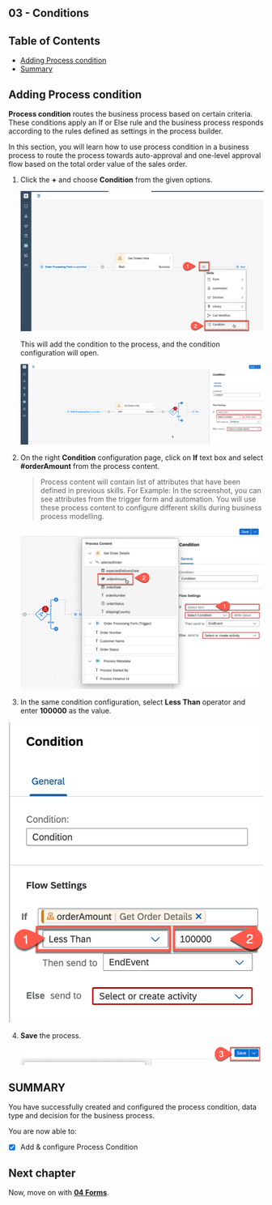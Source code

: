 ## 03 - Conditions 

## Table of Contents
- [Adding Process condition](#section1)
- [Summary](#summary)

## Adding Process condition <a name="section1"></a>
**Process condition** routes the business process based on certain criteria. These conditions apply an If or Else rule and the business process responds according to the rules defined as settings in the process builder.

In this section, you will learn how to use process condition in a business process to route the process towards auto-approval and one-level approval flow based on the total order value of the sales order.

1. Click the **+** and choose **Condition** from the given options.

    ![01-001](./images/01-001.png)

    This will add the condition to the process, and the condition configuration will open.

    ![01-002](./images/01-002.png)

2. On the right **Condition** configuration page, click on **If** text box and select **#orderAmount** from the process content.
    > Process content will contain list of attributes that have been defined in previous skills. For Example: In the screenshot, you can see attributes from the trigger form and automation. You will use these process content to configure different skills during business process modelling.

    ![01-003](./images/01-003.png)

3. In the same condition configuration, select **Less Than** operator and enter **100000** as the value.

  ![01-004](./images/01-004.png)


4. **Save** the process.

   ![02-027](./images/02-027.png)


## SUMMARY <a name="summary"></a>

You have successfully created and configured the process condition, data type and decision for the business process.

  You are now able to:
  - [x] Add & configure Process Condition

## Next chapter

Now, move on with **[04 Forms](https://github.com/SAP-samples/process-automation-enablement/tree/main/Workshops/Workshop%20A%20-%20short/4%20Forms)**.

